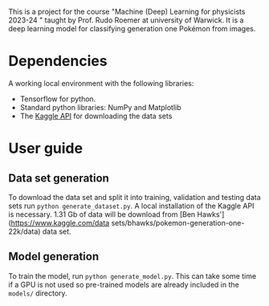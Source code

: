 This is a project for the course "Machine (Deep) Learning for physicists 2023-24 " taught by Prof. Rudo Roemer at university of Warwick.
It is a deep learning model for classifying generation one Pokémon from images.

# Dependencies

A working local environment with the following libraries:
* Tensorflow for python.
* Standard python libraries: NumPy and Matplotlib
* The [Kaggle API](https://www.kaggle.com/docs/api) for downloading the data sets

# User guide

## Data set generation

To download the data set and split it into training, validation and testing data sets run `python generate_dataset.py`. 
A local installation of the Kaggle API is necessary.
1.31 Gb of data will be download from [Ben Hawks'](https://www.kaggle.com/data sets/bhawks/pokemon-generation-one-22k/data) data set.

## Model generation

To train the model, run `python generate_model.py`.
This can take some time if a GPU is not used so pre-trained models are already included in the `models/` directory.
